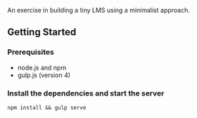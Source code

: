 An exercise in building a tiny LMS using a minimalist approach.

## Getting Started

### Prerequisites

- node.js and npm
- gulp.js (version 4)

### Install the dependencies and start the server

```
npm install && gulp serve
```
